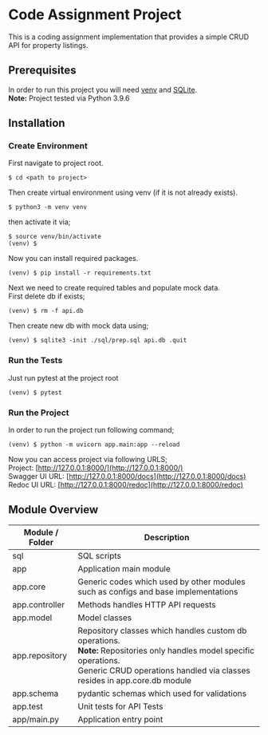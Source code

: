 # Code Assignment Project
This is a coding assignment implementation that provides a simple CRUD API for property listings.
## Prerequisites
In order to run this project you will need [venv](https://docs.python.org/3/library/venv.html) and [SQLite](https://www.sqlite.org/index.html).<br />
**Note:** Project tested via Python 3.9.6
## Installation
### Create Environment
First navigate to project root.
```shell
$ cd <path to project>
```
Then create virtual environment using venv (if it is not already exists).
```shell
$ python3 -m venv venv
```
then activate it via;
```shell
$ source venv/bin/activate
(venv) $
```
Now you can install required packages.
```shell
(venv) $ pip install -r requirements.txt
```
Next we need to create required tables and populate mock data. <br />
First delete db if exists;
```shell
(venv) $ rm -f api.db
```
Then create new db with mock data using;
```shell
(venv) $ sqlite3 -init ./sql/prep.sql api.db .quit
```

### Run the Tests
Just run pytest at the project root
```shell
(venv) $ pytest
```

### Run the Project
In order to run the project run following command;
```shell
(venv) $ python -m uvicorn app.main:app --reload 
```
Now you can access project via following URLS; <br />
Project: [http://127.0.0.1:8000/](http://127.0.0.1:8000/) <br />
Swagger UI URL: [http://127.0.0.1:8000/docs](http://127.0.0.1:8000/docs) <br />
Redoc UI URL: [http://127.0.0.1:8000/redoc](http://127.0.0.1:8000/redoc) <br />

## Module Overview
| **Module / Folder** | **Description**                                                                                                                                                                                             |
|---------------------|-------------------------------------------------------------------------------------------------------------------------------------------------------------------------------------------------------------|
| sql                 | SQL scripts                                                                                                                                                                                                 |
| app                 | Application main module                                                                                                                                                                                     |
| app.core            | Generic codes which used by other modules such as configs and base implementations                                                                                                                          |
| app.controller      | Methods handles HTTP API requests                                                                                                                                                                           |
| app.model           | Model classes                                                                                                                                                                                               |
| app.repository      | Repository classes which handles custom db operations.<br/> **Note:** Repositories only handles model specific operations. <br /> Generic CRUD operations handled via classes resides in app.core.db module |
| app.schema          | pydantic schemas which used for validations                                                                                                                                                                 |
| app.test            | Unit tests for API Tests                                                                                                                                                                                    |
| app/main.py         | Application entry point                                                                                                                                                                                     |